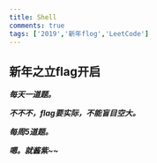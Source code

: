 ```yaml
---
title: Shell
comments: true
tags: ['2019','新年flog','LeetCode']
---
```


## 新年之立flag开启

***每天一道题。***    

***不不不，flag要实际，不能盲目空大。***

***每周5道题。***

***嗯。就酱紫~~***
